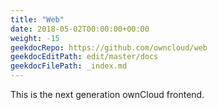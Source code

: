 ```yaml
---
title: "Web"
date: 2018-05-02T00:00:00+00:00
weight: -15
geekdocRepo: https://github.com/owncloud/web
geekdocEditPath: edit/master/docs
geekdocFilePath: _index.md
---
```


This is the next generation ownCloud frontend.
